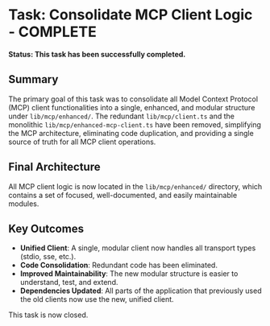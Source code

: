 # Task: Consolidate MCP Client Logic - COMPLETE

**Status: This task has been successfully completed.**

## Summary

The primary goal of this task was to consolidate all Model Context Protocol (MCP) client functionalities into a single, enhanced, and modular structure under `lib/mcp/enhanced/`. The redundant `lib/mcp/client.ts` and the monolithic `lib/mcp/enhanced-mcp-client.ts` have been removed, simplifying the MCP architecture, eliminating code duplication, and providing a single source of truth for all MCP client operations.

## Final Architecture

All MCP client logic is now located in the `lib/mcp/enhanced/` directory, which contains a set of focused, well-documented, and easily maintainable modules.

## Key Outcomes

- **Unified Client**: A single, modular client now handles all transport types (stdio, sse, etc.).
- **Code Consolidation**: Redundant code has been eliminated.
- **Improved Maintainability**: The new modular structure is easier to understand, test, and extend.
- **Dependencies Updated**: All parts of the application that previously used the old clients now use the new, unified client.

This task is now closed.
